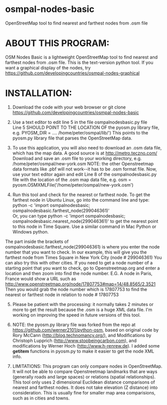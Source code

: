 osmpal-nodes-basic
==================

OpenStreetMap tool to find nearest and farthest nodes from .osm file



ABOUT THIS PROGRAM:
===================

OSM Nodes Basic is a lightweight  OpenStreetMap tool to find nearest and farthest nodes from .osm file. This is the text-version python tool. If you want a graphical display of the nodes, try https://github.com/developingcountries/osmpal-nodes-graphical

INSTALLATION:
=============

1. Download the code with your web browser or git clone https://github.com/developingcountries/osmpal-nodes-basic 

2. Use a text editor to edit line 5 in the file osmpalnodesbasic.py file  
 Line 5 SHOULD POINT TO THE LOCATION OF the pyosm.py library file, e.g. PYOSM_DIR = .... /home/peter/osmpal/lib/')  This points to the pyosm.py library file that parses the OpenStreetMap data. 

3. To use this application, you will also need to download an .osm data file, which has the map data.   A good source is at http://metro.teczno.com/ Download and save an .osm file to your working directory, e.g. /home/peter/osmpal/new-york.osm   NOTE: the other Openstreetmap data formats like .pbf will not work--it has to be .osm format file. 
 Now, use your text editor again and edit Line 8 of the osmpalnodesbasic.py file with the location of the .osm map data file, e.g.
osm = pyosm.OSMXMLFile('/home/peter/osmpal/new-york.osm') 

4. Run this tool and check for the nearest or farthest node. To get the farthest node in Ubuntu Linux, go into the command line and type:
python -c 'import osmpalnodesbasic; osmpalnodesbasic.farthest_node(299046361)'  
Or, you can type python -c 'import osmpalnodesbasic; osmpalnodesbasic.nearest_node(299046361)' to get the nearest point to this node in Time Square. 
Use a similar command in Mac Python or Windows python. 

The part inside the brackets of osmpalnodesbasic.farthest_node(299046361) is where you enter the node number that you want to check.  In our example, this will give you the farthest node from Times Square in New York City (node # 299046361) You can also try this with other cities.  If you need to get a node number of a starting point that you want to check, go to Openstreetmap.org and enter a location and then zoom into find the node number. E.G. A node in Paris, France would show a URL such as http://www.openstreetmap.org/node/17807753#map=14/48.8565/2.3521  Then you would grab the node number which is 17807753 to find the nearest or farthest node in relation to node # 17807753

5. Please be patient with the processing: it normally takes 2 minutes or more to get the result because the .osm is a huge XML data file.  I'm working on improving the speed in future versions of this tool. 

6. NOTE: the pyosm.py library file was forked from the repo at https://github.com/werner2101/python-osm, based on original code by Rory McCann (http://blog.technomancy.org/), and Modifications by Christoph Lupprich (http://www.stopbeingcarbon.com), and modifications by Werner Hoch (http://www.h-renrew.de). 
I added some __getitem__ functions in pyosm.py to make it easier to get the node XML info. 

7. LIMITATIONS: This program can only compare nodes in OpenStreetMap. It will not be able to compare Openstreetmap landmarks that are ways (generally roads and large spaces) or relations (spatial relationships).  This tool only uses 2 dimensional Euclidean distance comparisons of nearest and farthest nodes. It does not take elevation (Z distance) into consideration. This is usually fine for smaller map area comparisions, such as in cities and towns. 
